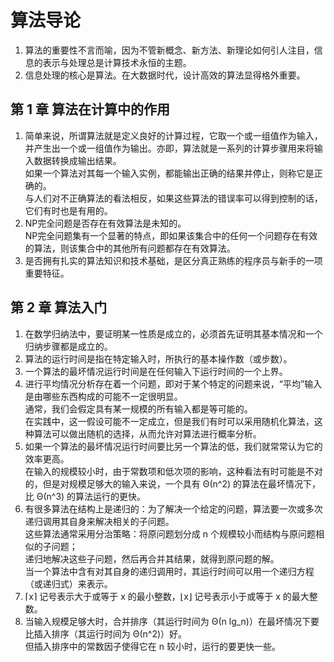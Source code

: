 # 算法导论

1. 算法的重要性不言而喻，因为不管新概念、新方法、新理论如何引人注目，信息的表示与处理总是计算技术永恒的主题。
2. 信息处理的核心是算法。在大数据时代，设计高效的算法显得格外重要。

## 第 1 章  算法在计算中的作用

1. 简单来说，所谓算法就是定义良好的计算过程，它取一个或一组值作为输入，并产生出一个或一组值作为输出。亦即，算法就是一系列的计算步骤用来将输入数据转换成输出结果。  
    如果一个算法对其每一个输入实例，都能输出正确的结果并停止，则称它是正确的。  
    与人们对不正确算法的看法相反，如果这些算法的错误率可以得到控制的话，它们有时也是有用的。
2. NP完全问题是否存在有效算法是未知的。  
    NP完全问题集有一个显著的特点，即如果该集合中的任何一个问题存在有效的算法，则该集合中的其他所有问题都存在有效算法。
3. 是否拥有扎实的算法知识和技术基础，是区分真正熟练的程序员与新手的一项重要特征。

## 第 2 章  算法入门

1. 在数学归纳法中，要证明某一性质是成立的，必须首先证明其基本情况和一个归纳步骤都是成立的。
2. 算法的运行时间是指在特定输入时，所执行的基本操作数（或步数）。
3. 一个算法的最坏情况运行时间是在任何输入下运行时间的一个上界。
4. 进行平均情况分析存在着一个问题，即对于某个特定的问题来说，“平均”输入是由哪些东西构成的可能不一定很明显。  
    通常，我们会假定具有某一规模的所有输入都是等可能的。  
    在实践中，这一假设可能不一定成立，但是我们有时可以采用随机化算法，这种算法可以做出随机的选择，从而允许对算法进行概率分析。
5. 如果一个算法的最坏情况运行时间要比另一个算法的低，我们就常常认为它的效率更高。  
    在输入的规模较小时，由于常数项和低次项的影响，这种看法有时可能是不对的，但是对规模足够大的输入来说，一个具有 Θ(n^2) 的算法在最坏情况下，比 Θ(n^3) 的算法运行的更快。
6. 有很多算法在结构上是递归的：为了解决一个给定的问题，算法要一次或多次递归调用其自身来解决相关的子问题。  
    这些算法通常采用分治策略：将原问题划分成 n 个规模较小而结构与原问题相似的子问题；  
    递归地解决这些子问题，然后再合并其结果，就得到原问题的解。  
    当一个算法中含有对其自身的递归调用时，其运行时间可以用一个递归方程（或递归式）来表示。
7. ⌈x⌉ 记号表示大于或等于 x 的最小整数，⌊x⌋ 记号表示小于或等于 x 的最大整数。
8. 当输入规模足够大时，合并排序（其运行时间为 Θ(n lg_n)）在最坏情况下要比插入排序（其运行时间为 Θ(n^2)）好。  
    但插入排序中的常数因子使得它在 n 较小时，运行的要更快一些。
